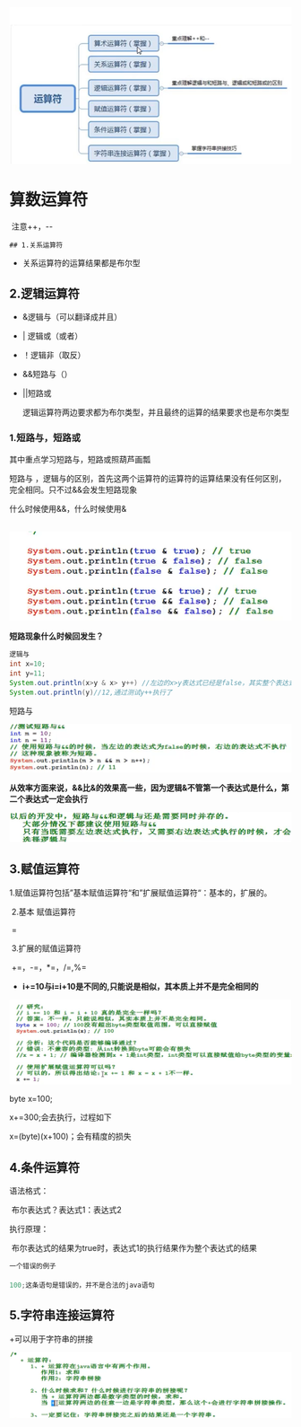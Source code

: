![image-20200909121849686](picture\image-20200909121849686.png)

# 算数运算符

​	注意++，--

	## 1.关系运算符

- 关系运算符的运算结果都是布尔型

## 2.逻辑运算符

* &逻辑与（可以翻译成并且）

* | 逻辑或（或者）

* ！逻辑非（取反）

* &&短路与（）

* ||短路或

  逻辑运算符两边要求都为布尔类型，并且最终的运算的结果要求也是布尔类型 

### 1.短路与，短路或

其中重点学习短路与，短路或照葫芦画瓢

短路与 ，逻辑与的区别，首先这两个运算符的运算符的运算结果没有任何区别，完全相同。只不过&&会发生短路现象

什么时候使用&&，什么时候使用&

​	![image-20200909224856499](picture\image-20200909224856499.png)



**短路现象什么时候回发生？**

```java
逻辑与
int x=10;
int y=11;
System.out.println(x>y & x> y++) //左边的x>y表达式已经是false，其实整个表达式已经是false了，按道理右边的表达式不应该执行
System.out.println(y)//12,通过测试y++执行了
```

短路与

![image-20200909225802638](picture\image-20200909225802638.png)

**从效率方面来说，&&比&的效果高一些，因为逻辑&不管第一个表达式是什么，第二个表达式一定会执行**

 ![image-20200909230539601](picture\image-20200909230539601.png)

## 3.赋值运算符

​	1.赋值运算符包括”基本赋值运算符“和”扩展赋值运算符“：基本的，扩展的。

​	2.基本 赋值运算符

​		=

​	3.扩展的赋值运算符

​		+=，-=，*=，/=,%=



* **i+=10与i=i+10是不同的,只能说是相似，其本质上并不是完全相同的**

  

![image-20200910114734314](picture\image-20200910114734314.png)

byte x=100;

x+=300;会去执行，过程如下

x=(byte)(x+100)；会有精度的损失

## 4.条件运算符

语法格式：

​	布尔表达式？表达式1：表达式2

执行原理：

​	布尔表达式的结果为true时，表达式1的执行结果作为整个表达式的结果 



```java
一个错误的例子

100;这条语句是错误的，并不是合法的java语句
```

## 5.字符串连接运算符

\+可以用于字符串的拼接

![image-20200910160455922](picture\image-20200910160455922.png)